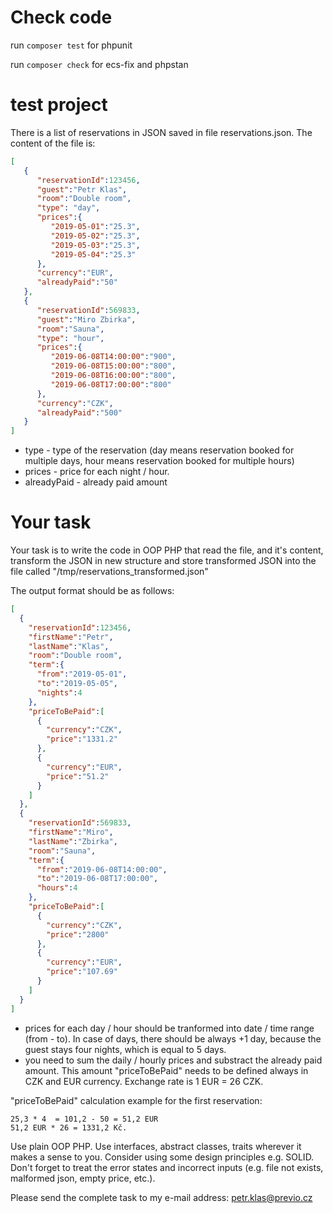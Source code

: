 # Check code

run `composer test` for phpunit

run `composer check` for ecs-fix and phpstan


# test project

There is a list of reservations in JSON saved in file reservations.json. The content of the file is:

```json
[  
   {  
      "reservationId":123456,
      "guest":"Petr Klas",
      "room":"Double room",
      "type": "day",
      "prices":{  
         "2019-05-01":"25.3",
         "2019-05-02":"25.3",
         "2019-05-03":"25.3",
         "2019-05-04":"25.3"
      },
      "currency":"EUR",
      "alreadyPaid":"50"
   },
   {  
      "reservationId":569833,
      "guest":"Miro Zbirka",
      "room":"Sauna",
      "type": "hour",
      "prices":{  
         "2019-06-08T14:00:00":"900",
         "2019-06-08T15:00:00":"800",
         "2019-06-08T16:00:00":"800",
         "2019-06-08T17:00:00":"800"
      },
      "currency":"CZK",
      "alreadyPaid":"500" 
   }
]
```

* type - type of the reservation (day means reservation booked for multiple days,  hour  means reservation booked for multiple hours)
* prices - price for each night / hour.
* alreadyPaid - already paid amount

# Your task

Your task is to write the code in OOP PHP that read the file, and it's content, transform the JSON in new structure and store transformed JSON into the file called "/tmp/reservations_transformed.json"

The output format should be as follows:

```json
[
  {
    "reservationId":123456,
    "firstName":"Petr",
    "lastName":"Klas",
    "room":"Double room",
    "term":{
      "from":"2019-05-01",
      "to":"2019-05-05",
      "nights":4
    },
    "priceToBePaid":[
      {
        "currency":"CZK",
        "price":"1331.2"
      },
      {
        "currency":"EUR",
        "price":"51.2"
      }
    ]
  },
  {
    "reservationId":569833,
    "firstName":"Miro",
    "lastName":"Zbirka",
    "room":"Sauna",
    "term":{
      "from":"2019-06-08T14:00:00",
      "to":"2019-06-08T17:00:00",
      "hours":4
    },
    "priceToBePaid":[
      {
        "currency":"CZK",
        "price":"2800"
      },
      {
        "currency":"EUR",
        "price":"107.69"
      }
    ]
  }
]
```

* prices for each day / hour should be tranformed into date / time range (from - to). In case of days, there should be always +1 day, because the guest stays four nights, which is equal to 5 days.
* you need to sum the daily / hourly prices and substract the already paid amount. This amount "priceToBePaid" needs to be defined always in CZK and EUR currency. Exchange rate is 1 EUR = 26 CZK.



"priceToBePaid" calculation example for the first reservation:

```
25,3 * 4  = 101,2 - 50 = 51,2 EUR
51,2 EUR * 26 = 1331,2 Kč.
```

Use plain OOP PHP. Use interfaces, abstract classes, traits wherever it makes a sense to you. Consider using some design principles e.g. SOLID. Don't forget to treat the error states and incorrect inputs (e.g. file not exists, malformed json, empty price, etc.).

Please send the complete task to my e-mail address: petr.klas@previo.cz